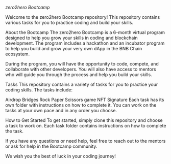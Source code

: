 *zero2hero Bootcamp*

Welcome to the zero2hero Bootcamp repository! This repository contains various tasks for you to practice coding and build your skills.

About the Bootcamp
The zero2hero Bootcamp is a 6-month virtual program designed to help you grow your skills in coding and blockchain development. The program includes a hackathon and an incubator program to help you build and grow your very own dApp in the BNB Chain ecosystem.

During the program, you will have the opportunity to code, compete, and collaborate with other developers. You will also have access to mentors who will guide you through the process and help you build your skills.

Tasks
This repository contains a variety of tasks for you to practice your coding skills. The tasks include:

Airdrop
Bridges
Rock Paper Scissors game
NFT
Signature
Each task has its own folder with instructions on how to complete it. You can work on the tasks at your own pace and in any order you choose.

How to Get Started
To get started, simply clone this repository and choose a task to work on. Each task folder contains instructions on how to complete the task.

If you have any questions or need help, feel free to reach out to the mentors or ask for help in the Bootcamp community.

We wish you the best of luck in your coding journey!
